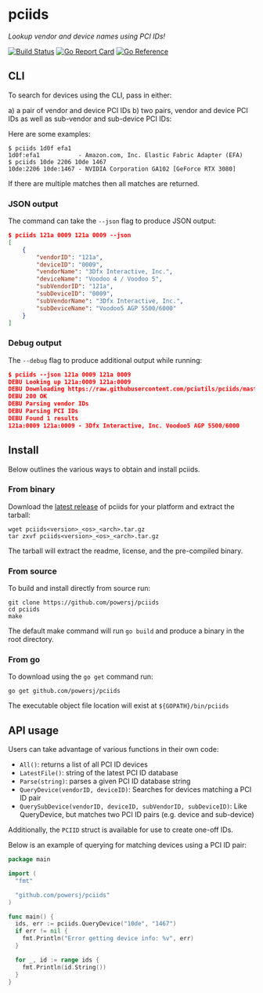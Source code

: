 # pciids

*Lookup vendor and device names using PCI IDs!*

[![Build Status](https://travis-ci.com/powersj/pciids.svg?branch=master)](https://travis-ci.org/powersj/pciids/) [![Go Report Card](https://goreportcard.com/badge/github.com/powersj/pciids)](https://goreportcard.com/report/github.com/powersj/pciids) [![Go Reference](https://pkg.go.dev/badge/github.com/powersj/pciids.svg)](https://pkg.go.dev/github.com/powersj/pciids)

## CLI

To search for devices using the CLI, pass in either:

  a) a pair of vendor and device PCI IDs
  b) two pairs, vendor and device PCI IDs as well as sub-vendor and
     sub-device PCI IDs:

Here are some examples:

```text
$ pciids 1d0f efa1
1d0f:efa1           - Amazon.com, Inc. Elastic Fabric Adapter (EFA)
$ pciids 10de 2206 10de 1467
10de:2206 10de:1467 - NVIDIA Corporation GA102 [GeForce RTX 3080]
```

If there are multiple matches then all matches are returned.

### JSON output

The command can take the `--json` flag to produce JSON output:

```json
$ pciids 121a 0009 121a 0009 --json
[
    {
        "vendorID": "121a",
        "deviceID": "0009",
        "vendorName": "3Dfx Interactive, Inc.",
        "deviceName": "Voodoo 4 / Voodoo 5",
        "subVendorID": "121a",
        "subDeviceID": "0009",
        "subVendorName": "3Dfx Interactive, Inc.",
        "subDeviceName": "Voodoo5 AGP 5500/6000"
    }
]
```

### Debug output

The `--debug` flag to produce additional output while running:

```json
$ pciids --json 121a 0009 121a 0009
DEBU Looking up 121a:0009 121a:0009
DEBU Downloading https://raw.githubusercontent.com/pciutils/pciids/master/pci.ids
DEBU 200 OK
DEBU Parsing vendor IDs
DEBU Parsing PCI IDs
DEBU Found 1 results
121a:0009 121a:0009 - 3Dfx Interactive, Inc. Voodoo5 AGP 5500/6000
```

## Install

Below outlines the various ways to obtain and install pciids.

### From binary

Download the [latest release](https://github.com/powersj/pciids/releases/latest)
of pciids for your platform and extract the tarball:

```shell
wget pciids<version>_<os>_<arch>.tar.gz
tar zxvf pciids<version>_<os>_<arch>.tar.gz
```

The tarball will extract the readme, license, and the pre-compiled binary.

### From source

To build and install directly from source run:

```shell
git clone https://github.com/powersj/pciids
cd pciids
make
```

The default make command will run `go build` and produce a binary in the root
directory.

### From go

To download using the `go get` command run:

```shell
go get github.com/powersj/pciids
```

The executable object file location will exist at `${GOPATH}/bin/pciids`

## API usage

Users can take advantage of various functions in their own code:

* `All()`: returns a list of all PCI ID devices
* `LatestFile()`: string of the latest PCI ID database
* `Parse(string)`: parses a given PCI ID database string
* `QueryDevice(vendorID, deviceID)`: Searches for devices matching a PCI ID
   pair
* `QuerySubDevice(vendorID, deviceID, subVendorID, subDeviceID)`: Like
   QueryDevice, but matches two PCI ID pairs (e.g. device and sub-device)

Additionally, the `PCIID` struct is available for use to create one-off IDs.

Below is an example of querying for matching devices using a PCI ID pair:

```go
package main

import (
  "fmt"

  "github.com/powersj/pciids"
)

func main() {
  ids, err := pciids.QueryDevice("10de", "1467")
  if err != nil {
    fmt.Println("Error getting device info: %v", err)
  }

  for _, id := range ids {
    fmt.Println(id.String())
  }
}
```
